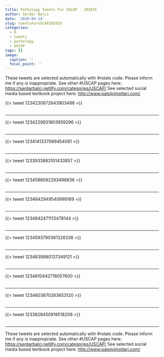 ```yaml
---
title: Pathology Tweets For USCAP - 202035
author: Serdar Balci
date: '2020-04-14'
slug: tweetsForUSCAP202035
categories:
  - R
  - tweets
  - pathology
  - USCAP
tags: []
image:
  caption: ''
  focal_point: ''
---
```



These tweets are selected automatically with #rstats code. Please inform me if any is inappropriate.
See other #USCAP pages here: https://serdarbalci.netlify.com/categories/USCAP/ 
See selected social media based textbook project here: http://www.patolojinotlari.com/

{{< tweet 1234230672643903488 >}}
<br>
<br>
<hr>
{{< tweet 1234229931803959296 >}}
<br>
<br>
<hr>
{{< tweet 1234141337089454081 >}}
<br>
<br>
<hr>
{{< tweet 1233933883101433857 >}}
<br>
<br>
<hr>
{{< tweet 1234588092293496836 >}}
<br>
<br>
<hr>
{{< tweet 1234642949540999169 >}}
<br>
<br>
<hr>
{{< tweet 1234642471113478144 >}}
<br>
<br>
<hr>
{{< tweet 1234593790381326336 >}}
<br>
<br>
<hr>
{{< tweet 1234639980137349121 >}}
<br>
<br>
<hr>
{{< tweet 1234610442716057600 >}}
<br>
<br>
<hr>
{{< tweet 1234603870283653120 >}}
<br>
<br>
<hr>
{{< tweet 1233828450919518208 >}}
<br>
<br>
<hr>


These tweets are selected automatically with #rstats code. Please inform me if any is inappropriate.
See other #USCAP pages here: https://serdarbalci.netlify.com/categories/USCAP/ 
See selected social media based textbook project here: http://www.patolojinotlari.com/
